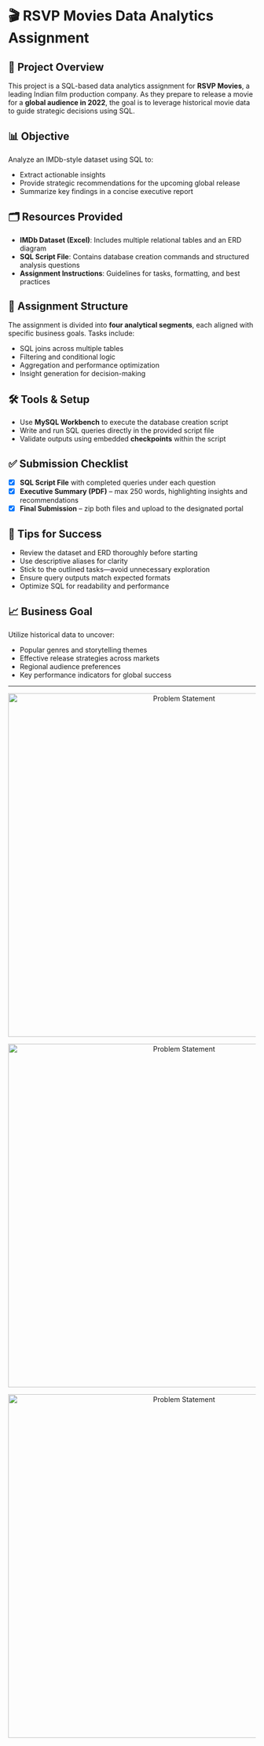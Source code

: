 # 🎬 RSVP Movies Data Analytics Assignment

## 🧩 Project Overview
This project is a SQL-based data analytics assignment for **RSVP Movies**, a leading Indian film production company. As they prepare to release a movie for a **global audience in 2022**, the goal is to leverage historical movie data to guide strategic decisions using SQL.

## 📊 Objective
Analyze an IMDb-style dataset using SQL to:
- Extract actionable insights
- Provide strategic recommendations for the upcoming global release
- Summarize key findings in a concise executive report

## 🗂️ Resources Provided
- **IMDb Dataset (Excel)**: Includes multiple relational tables and an ERD diagram
- **SQL Script File**: Contains database creation commands and structured analysis questions
- **Assignment Instructions**: Guidelines for tasks, formatting, and best practices

## 🧠 Assignment Structure
The assignment is divided into **four analytical segments**, each aligned with specific business goals. Tasks include:
- SQL joins across multiple tables
- Filtering and conditional logic
- Aggregation and performance optimization
- Insight generation for decision-making

## 🛠️ Tools & Setup
- Use **MySQL Workbench** to execute the database creation script
- Write and run SQL queries directly in the provided script file
- Validate outputs using embedded **checkpoints** within the script

## ✅ Submission Checklist
- [x] **SQL Script File** with completed queries under each question
- [x] **Executive Summary (PDF)** – max 250 words, highlighting insights and recommendations
- [x] **Final Submission** – zip both files and upload to the designated portal

## 📌 Tips for Success
- Review the dataset and ERD thoroughly before starting
- Use descriptive aliases for clarity
- Stick to the outlined tasks—avoid unnecessary exploration
- Ensure query outputs match expected formats
- Optimize SQL for readability and performance

## 📈 Business Goal
Utilize historical data to uncover:
- Popular genres and storytelling themes
- Effective release strategies across markets
- Regional audience preferences
- Key performance indicators for global success

---


<p align="center">
  <img src="SQL - RSVP Movies Case Study.png" alt="Problem Statement" width="700">
</p>

<p align="center">
  <img src="SQL - RSVP Movies Case Study2.png" alt="Problem Statement" width="700">
</p>

<p align="center">
  <img src="SQL - RSVP Movies Case Study3.png" alt="Problem Statement" width="700">
</p>
